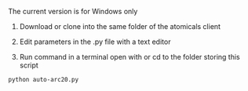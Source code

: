The current version is for Windows only

1. Download or clone into the same folder of the atomicals client

2. Edit parameters in the .py file with a text editor

3. Run command in a terminal open with or cd to the folder storing this script

```
python auto-arc20.py
```
